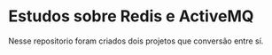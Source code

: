 # Estudos sobre Redis e ActiveMQ

Nesse repositorio foram criados dois projetos que conversão entre sí.
